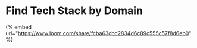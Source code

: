 # Find Tech Stack by Domain

{% embed url="https://www.loom.com/share/fcba63cbc2834d6c89c555c57f8d6eb0" %}
